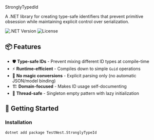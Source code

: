  StronglyTypedId

A .NET library for creating type-safe identifiers that prevent primitive obsession while maintaining explicit control over serialization.

![.NET Version](https://img.shields.io/badge/.NET-%3E%3D6.0-blue)
![License](https://img.shields.io/badge/License-MIT-green)

## 📦 Features

- 🛡️ **Type-safe IDs** - Prevent mixing different ID types at compile-time
- ⚡ **Runtime-efficient** - Compiles down to simple `Guid` operations
- 🚫 **No magic conversions** - Explicit parsing only (no automatic JSON/model binding)
- 🏗️ **Domain-focused** - Makes ID usage self-documenting
- 🧵 **Thread-safe** - Singleton empty pattern with lazy initialization

## 🚀 Getting Started

### Installation

```bash
dotnet add package TestNest.StronglyTypeId
